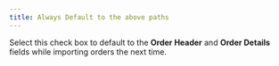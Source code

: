 ```yaml
---
title: Always Default to the above paths
---
```



Select this check box to default to the **Order 
 Header** and **Order Details**  fields while importing orders the next time.
